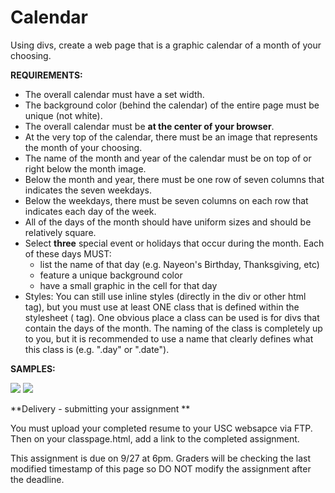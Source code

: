 Calendar
========

Using divs, create a web page that is a graphic calendar of a month of your choosing.

**REQUIREMENTS:**

* The overall calendar must have a set width.
* The background color (behind the calendar) of the entire page must be unique (not white).
* The overall calendar must be **at the center of your browser**.
* At the very top of the calendar, there must be an image that represents the month of your choosing.
* The name of the month and year of the calendar must be on top of or right below the month image.
* Below the month and year, there must be one row of seven columns that indicates the seven weekdays. 
* Below the weekdays, there must be seven columns on each row that indicates each day of the week.
* All of the days of the month should have uniform sizes and should be relatively square.
* Select **three** special event or holidays that occur during the month. Each of these days MUST:
    * list the name of that day (e.g. Nayeon's Birthday, Thanksgiving, etc)
    * feature a unique background color
    * have a small graphic in the cell for that day
* Styles: You can still use inline styles (directly in the div or other html tag), but you must use at least ONE class that is defined within the stylesheet (<style></style> tag). One obvious place a class can be used is for divs that contain the days of the month. The naming of the class is completely up to you, but it is recommended to use a name that clearly defines what this class is (e.g. ".day" or ".date").

**SAMPLES:**

<img src="images/calendar_sample_1.gif">
<img src="images/calendar_sample_2.gif">

**Delivery - submitting your assignment **

You must upload your completed resume to your USC websapce via FTP. Then on your classpage.html, add a link to the completed assignment. 

This assignment is due on 9/27 at 6pm. Graders will be checking the last modified timestamp of this page so DO NOT modify the assignment after the deadline.